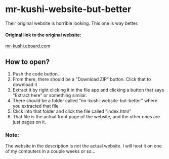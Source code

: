 # mr-kushi-website-but-better
Their original website is horrible looking. This one is way better. 

#### Original link to the original website: 
[mr-kushi.eboard.com](url)

## How to open?
1. Push the code button.
2. From there, there should be a "Download ZIP" button. Click that to download it
3. Extract it by right clicking it in the file app and clicking a button that says "Extract here" or something similar.
4. There should be a folder called "mr-kushi-website-but-better" where you extracted that file
5. Click into that folder and click the file called "index.html"
6. That file is the actual front page of the website, and the other ones are just pages on it.

### Note:
The website in the description is not the actual website. I will host it on one of my computers in a couple weeks or so...
